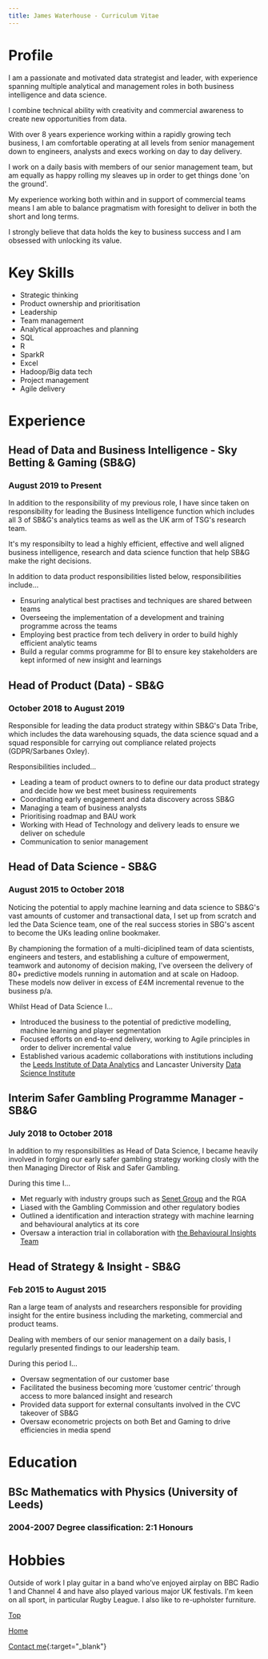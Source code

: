 ```yaml
---
title: James Waterhouse - Curriculum Vitae
---
```


# Profile
I am a passionate and motivated data strategist and leader, with experience spanning multiple analytical and management roles in both business intelligence and data science.

I combine technical ability with creativity and commercial awareness to create new opportunities from data.  

With over 8 years experience working within a rapidly growing tech business, I am comfortable operating at all levels from senior management down to engineers, analysts and execs working on day to day delivery.

I work on a daily basis with members of our senior management team, but am equally as happy rolling my sleaves up in order to get things done 'on the ground'.

My experience working both within and in support of commercial teams means I am able to balance pragmatism with foresight to deliver in both the short and long terms.

I strongly believe that data holds the key to business success and I am obsessed with unlocking its value.

# Key Skills
* Strategic thinking
* Product ownership and prioritisation
* Leadership
* Team management
* Analytical approaches and planning
* SQL
* R
* SparkR
* Excel
* Hadoop/Big data tech
* Project management
* Agile delivery

# Experience
## Head of Data and Business Intelligence - Sky Betting & Gaming (SB&G)
### August 2019 to Present
In addition to the responsibility of my previous role, I have since taken on responsibility for leading the Business Intelligence function which includes all 3 of SB&G's analytics teams as well as the UK arm of TSG's research team.

It's my responsibilty to lead a highly efficient, effective and well aligned business intelligence, research and data science function that help SB&G make the right decisions.

In addition to data product responsibilities listed below, responsibilities include...
* Ensuring analytical best practises and techniques are shared between teams
* Overseeing the implementation of a development and training programme across the teams
* Employing best practice from tech delivery in order to build highly efficient analytic teams
* Build a regular comms programme for BI to ensure key stakeholders are kept informed of new insight and learnings

## Head of Product (Data) - SB&G
### October 2018 to August 2019
Responsible for leading the data product strategy within SB&G's Data Tribe, which includes the data warehousing squads, the data science squad and a squad responsible for carrying out compliance related projects (GDPR/Sarbanes Oxley).

Responsibilities included...
* Leading a team of product owners to to define our data product strategy and decide how we best meet business requirements
* Coordinating early engagement and data discovery across SB&G
* Managing a team of business analysts
* Prioritising roadmap and BAU work
* Working with Head of Technology and delivery leads to ensure we deliver on schedule
* Communication to senior management

## Head of Data Science - SB&G
### August 2015 to October 2018
Noticing the potential to apply machine learning and data science to SB&G's vast amounts of customer and transactional data, I set up from scratch and led the Data Science team, one of the real success stories in SBG's ascent to become the UKs leading online bookmaker.

By championing the formation of a multi-diciplined team of data scientists, engineers and testers, and establishing a culture of empowerment, teamwork and autonomy of decision making, I've overseen the delivery of 80+ predictive models running in automation and at scale on Hadoop.  These models now deliver in excess of £4M incremental revenue to the business p/a.

Whilst Head of Data Science I...
* Introduced the business to the potential of predictive modelling, machine learning and player segmentation
* Focused efforts on end-to-end delivery, working to Agile principles in order to deliver incremental value
* Established various academic collaborations with institutions including the [Leeds Institute of Data Analytics](https://lida.leeds.ac.uk/) and Lancaster University [Data Science Institute](https://www.lancaster.ac.uk/dsi/)

## Interim Safer Gambling Programme Manager - SB&G
### July 2018 to October 2018
In addition to my responsibilities as Head of Data Science, I became heavily involved in forging our early safer gambling strategy working closly with the then Managing Director of Risk and Safer Gambling.

During this time I...
* Met reguarly with industry groups such as [Senet Group](https://senetgroup.org.uk/) and the RGA
* Liased with the Gambling Commission and other regulatory bodies
* Outlined a identification and interaction strategy with machine learning and behavioural analytics at its core
* Oversaw a interaction trial in collaboration with [the Behavioural Insights Team](https://www.bi.team/)

## Head of Strategy & Insight - SB&G
### Feb 2015 to August 2015
Ran a  large  team  of analysts  and  researchers responsible for  providing insight for the entire business including the marketing, commercial and product teams.  

Dealing with members of our senior management on a daily basis, I regularly presented findings to our leadership team.  

During this period I...
* Oversaw segmentation of our customer base
* Facilitated the business becoming more ‘customer centric’ through access to more balanced insight and research
* Provided data support for external consultants involved in the CVC takeover of SB&G
* Oversaw econometric projects on both Bet and Gaming to drive efficiencies in media spend

# Education
## BSc Mathematics with Physics (University of Leeds)
### 2004-2007 Degree classification: 2:1 Honours

# Hobbies
Outside of work I play guitar in a band who’ve enjoyed airplay on BBC Radio 1 and Channel 4 and have also played various major UK festivals.  I'm keen on all sport, in particular Rugby League.  I also like to re-upholster furniture.

[Top](#profile)

[Home](https://www.jameswaterhouse.net/)

[Contact me](https://goo.gl/forms/29H2pMdQbx4YFI613){:target="_blank"}
